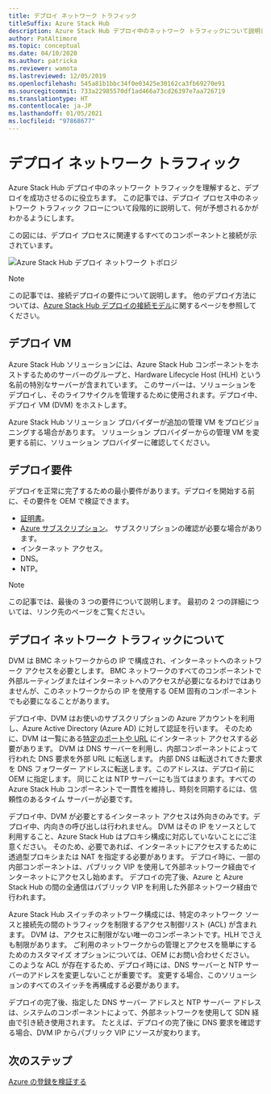 ```yaml
---
title: デプロイ ネットワーク トラフィック
titleSuffix: Azure Stack Hub
description: Azure Stack Hub デプロイ中のネットワーク トラフィックについて説明します。
author: PatAltimore
ms.topic: conceptual
ms.date: 04/10/2020
ms.author: patricka
ms.reviewer: wamota
ms.lastreviewed: 12/05/2019
ms.openlocfilehash: 545a81b1bbc34f0e03425e30162ca3fb69270e91
ms.sourcegitcommit: 733a22985570df1ad466a73cd26397e7aa726719
ms.translationtype: HT
ms.contentlocale: ja-JP
ms.lasthandoff: 01/05/2021
ms.locfileid: "97868677"
---
```

# <a name="deployment-network-traffic"></a>デプロイ ネットワーク トラフィック

Azure Stack Hub デプロイ中のネットワーク トラフィックを理解すると、デプロイを成功させるのに役立ちます。 この記事では、デプロイ プロセス中のネットワーク トラフィック フローについて段階的に説明して、何が予想されるかがわかるようにします。

この図には、デプロイ プロセスに関連するすべてのコンポーネントと接続が示されています。

![Azure Stack Hub デプロイ ネットワーク トポロジ](media/deployment-networking/figure1.svg)

> [!NOTE]
> この記事では、接続デプロイの要件について説明します。 他のデプロイ方法については、[Azure Stack Hub デプロイの接続モデル](azure-stack-connection-models.md)に関するページを参照してください。

## <a name="the-deployment-vm"></a>デプロイ VM

Azure Stack Hub ソリューションには、Azure Stack Hub コンポーネントをホストするためのサーバーのグループと、Hardware Lifecycle Host (HLH) という名前の特別なサーバーが含まれています。 このサーバーは、ソリューションをデプロイし、そのライフサイクルを管理するために使用されます。デプロイ中、デプロイ VM (DVM) をホストします。

Azure Stack Hub ソリューション プロバイダーが追加の管理 VM をプロビジョニングする場合があります。 ソリューション プロバイダーからの管理 VM を変更する前に、ソリューション プロバイダーに確認してください。

## <a name="deployment-requirements"></a>デプロイ要件

デプロイを正常に完了するための最小要件があります。デプロイを開始する前に、その要件を OEM で検証できます。

- [証明書](azure-stack-pki-certs.md)。
- [Azure サブスクリプション](azure-stack-validate-registration.md)。 サブスクリプションの確認が必要な場合があります。
- インターネット アクセス。
- DNS。
- NTP。

> [!NOTE]
> この記事では、最後の 3 つの要件について説明します。 最初の 2 つの詳細については、リンク先のページをご覧ください。

## <a name="about-deployment-network-traffic"></a>デプロイ ネットワーク トラフィックについて

DVM は BMC ネットワークからの IP で構成され、インターネットへのネットワーク アクセスを必要とします。 BMC ネットワークのすべてのコンポーネントで外部ルーティングまたはインターネットへのアクセスが必要になるわけではありませんが、このネットワークからの IP を使用する OEM 固有のコンポーネントでも必要になることがあります。

デプロイ中、DVM はお使いのサブスクリプションの Azure アカウントを利用し、Azure Active Directory (Azure AD) に対して認証を行います。 そのために、DVM は一覧にある[特定のポートや URL](azure-stack-integrate-endpoints.md) にインターネット アクセスする必要があります。 DVM は DNS サーバーを利用し、内部コンポーネントによって行われた DNS 要求を外部 URL に転送します。 内部 DNS は転送されてきた要求を DNS フォワーダー アドレスに転送します。このアドレスは、デプロイ前に OEM に指定します。 同じことは NTP サーバーにも当てはまります。すべての Azure Stack Hub コンポーネントで一貫性を維持し、時刻を同期するには、信頼性のあるタイム サーバーが必要です。

デプロイ中、DVM が必要とするインターネット アクセスは外向きのみです。デプロイ中、内向きの呼び出しは行われません。 DVM はその IP をソースとして利用すること、Azure Stack Hub はプロキシ構成に対応していないことにご注意ください。 そのため、必要であれば、インターネットにアクセスするために透過型プロキシまたは NAT を指定する必要があります。 デプロイ時に、一部の内部コンポーネントは、パブリック VIP を使用して外部ネットワーク経由でインターネットにアクセスし始めます。 デプロイの完了後、Azure と Azure Stack Hub の間の全通信はパブリック VIP を利用した外部ネットワーク経由で行われます。

Azure Stack Hub スイッチのネットワーク構成には、特定のネットワーク ソースと接続先の間のトラフィックを制限するアクセス制御リスト (ACL) が含まれます。 DVM は、アクセスに制限がない唯一のコンポーネントです。HLH でさえも制限があります。 ご利用のネットワークからの管理とアクセスを簡単にするためのカスタマイズ オプションについては、OEM にお問い合わせください。 このような ACL が存在するため、デプロイ時には、DNS サーバーと NTP サーバーのアドレスを変更しないことが重要です。 変更する場合、このソリューションのすべてのスイッチを再構成する必要があります。

デプロイの完了後、指定した DNS サーバー アドレスと NTP サーバー アドレスは、システムのコンポーネントによって、外部ネットワークを使用して SDN 経由で引き続き使用されます。 たとえば、デプロイの完了後に DNS 要求を確認する場合、DVM IP からパブリック VIP にソースが変わります。

## <a name="next-steps"></a>次のステップ

[Azure の登録を検証する](azure-stack-validate-registration.md)
